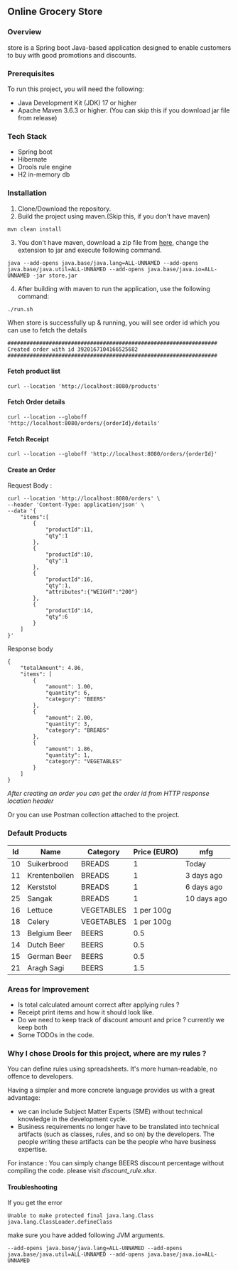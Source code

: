 ## Online Grocery Store

### Overview

store is a Spring boot Java-based application designed to enable customers to buy with good promotions and discounts.


### Prerequisites
To run this project, you will need the following:

- Java Development Kit (JDK) 17 or higher
- Apache Maven 3.6.3 or higher. (You can skip this if you download jar file from release)

### Tech Stack

- Spring boot
- Hibernate
- Drools rule engine
- H2 in-memory db

### Installation
1. Clone/Download the repository.
2. Build the project using maven.(Skip this, if you don't have maven)
```
mvn clean install
```
3. You don't have maven, download a zip file from [here](https://github.com/omidp/store/releases/download/2.0/store.jar), change the extension to jar and execute following command.
```
java --add-opens java.base/java.lang=ALL-UNNAMED --add-opens java.base/java.util=ALL-UNNAMED --add-opens java.base/java.io=ALL-UNNAMED -jar store.jar
```
4. After building with maven to run the application, use the following command:
```
./run.sh
```
When store is successfully up & running, you will see order id which you can use to fetch the details

```
##################################################################
Created order with id 3920167104166525682
##################################################################
```

#### Fetch product list

```
curl --location 'http://localhost:8080/products'
```

#### Fetch Order details

```
curl --location --globoff 'http://localhost:8080/orders/{orderId}/details'
```

#### Fetch Receipt

```
curl --location --globoff 'http://localhost:8080/orders/{orderId}'
```

#### Create an Order

Request Body :

```
curl --location 'http://localhost:8080/orders' \
--header 'Content-Type: application/json' \
--data '{
    "items":[
        {
            "productId":11,
            "qty":1
        },
        {
            "productId":10,
            "qty":1
        },
        {
            "productId":16,
            "qty":1,
            "attributes":{"WEIGHT":"200"}
        },
        {
            "productId":14,
            "qty":6            
        }
    ]
}'
```

Response body 

```
{
    "totalAmount": 4.86,
    "items": [
        {
            "amount": 1.00,
            "quantity": 6,
            "category": "BEERS"
        },
        {
            "amount": 2.00,
            "quantity": 3,
            "category": "BREADS"
        },
        {
            "amount": 1.86,
            "quantity": 1,
            "category": "VEGETABLES"
        }
    ]
}
```

_After creating an order you can get the order id from HTTP response location header_

Or you can use Postman collection attached to the project.

### Default Products

| Id | Name          | Category   | Price (EURO) | mfg         |
|----|---------------|------------|--------------|-------------|
| 10 | Suikerbrood   | BREADS     | 1            | Today       |
| 11 | Krentenbollen | BREADS     | 1            | 3 days ago  |
| 12 | Kerststol     | BREADS     | 1            | 6 days ago  |
| 25 | Sangak        | BREADS     | 1            | 10 days ago |
| 16 | Lettuce       | VEGETABLES | 1 per 100g   |             |
| 18 | Celery        | VEGETABLES | 1 per 100g   |             |
| 13 | Belgium Beer  | BEERS      | 0.5          |             |
| 14 | Dutch Beer    | BEERS      | 0.5          |             |
| 15 | German Beer   | BEERS      | 0.5          |             |
| 21 | Aragh Sagi    | BEERS      | 1.5          |             |

### Areas for Improvement

- Is total calculated amount correct after applying rules ?
- Receipt print items and how it should look like.
- Do we need to keep track of discount amount and price ? currently we keep both
- Some TODOs in the code.

### Why I chose Drools for this project, where are my rules ?

You can define rules using spreadsheets. It's more human-readable, no offence to developers.

Having a simpler and more concrete language provides us with a great advantage:
- we can include Subject Matter Experts (SME) without technical knowledge in the development cycle.
- Business requirements no longer have to be translated into technical artifacts (such as classes, rules, and so on) by the developers. The people writing these artifacts can be the people who have business expertise.

For instance : You can simply change BEERS discount percentage without compiling the code. please visit _discount_rule.xlsx_.

#### Troubleshooting 

If you get the error

```
Unable to make protected final java.lang.Class java.lang.ClassLoader.defineClass
```

make sure you have added following JVM arguments. 

```
--add-opens java.base/java.lang=ALL-UNNAMED --add-opens java.base/java.util=ALL-UNNAMED --add-opens java.base/java.io=ALL-UNNAMED
```